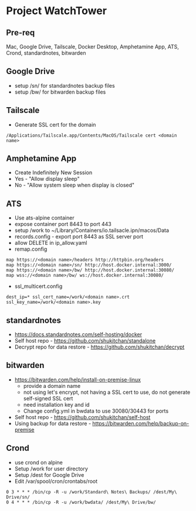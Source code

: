 # Project WatchTower

## Pre-req

Mac, Google Drive, Tailscale, Docker Desktop, Amphetamine App, ATS, Crond, standardnotes, bitwarden

## Google Drive
* setup /sn/ for standardnotes backup files
* setup /bw/ for bitwarden backup files

## Tailscale
* Generate SSL cert for the domain
```
/Applications/Tailscale.app/Contents/MacOS/Tailscale cert <domain name>
```

## Amphetamine App
* Create Indefinitely New Session
* Yes - "Allow display sleep"
* No - "Allow system sleep when display is closed"
 
## ATS
* Use ats-alpine container
* expose container port 8443 to port 443
* setup /work to ~/Library/Containers/io.tailsacle.ipn/macos/Data
* records.config - export port 8443 as SSL server port
* allow DELETE in ip_allow.yaml
* remap.config
```
map https://<domain name>/headers http://httpbin.org/headers
map https://<domain name>/sn/ http://host.docker.internal:3000/
map https://<domain name>/bw/ http://host.docker.internal:30080/
map wss://<domain name>/bw/ ws://host.docker.internal:30080/
```
* ssl_multicert.config
```
dest_ip=* ssl_cert_name=/work/<domain name>.crt ssl_key_name=/work/<domain name>.key
```

## standardnotes
* https://docs.standardnotes.com/self-hosting/docker
* Self host repo - https://github.com/shukitchan/standalone
* Decrypt repo for data restore - https://github.com/shukitchan/decrypt

## bitwarden
* https://bitwarden.com/help/install-on-premise-linux
  * provide a domain name
  * not using let's encrypt, not having a SSL cert to use, do not generate self-signed SSL cert
  * need installation key and id
  * Change config.yml in bwdata to use 30080/30443 for ports
* Self host repo - https://github.com/shukitchan/self-host
* Using backup for data restore - https://bitwarden.com/help/backup-on-premise

## Crond 
* use crond on alpine
* Setup /work for user directory
* Setup /dest for Google Drive
* Edit /var/spool/cron/crontabs/root
```
0 3 * * * /bin/cp -R -u /work/Standard\ Notes\ Backups/ /dest/My\ Drive/sn/
0 4 * * * /bin/cp -R -u /work/bwdata/ /dest/My\ Drive/bw/
```

